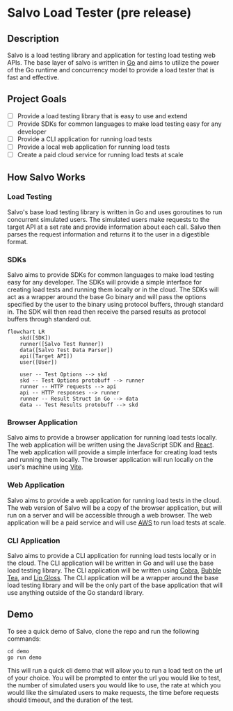 # Salvo Load Tester (pre release)

## Description
Salvo is a load testing library and application for testing load testing web APIs. 
The base layer of salvo is written in [Go](http://go.dev) and aims to utilize 
the power of the Go runtime and concurrency model to provide a load tester that is fast
and effective. 

## Project Goals
- [ ] Provide a load testing library that is easy to use and extend
- [ ] Provide SDKs for common languages to make load testing easy for any developer
- [ ] Provide a CLI application for running load tests
- [ ] Provide a local web application for running load tests
- [ ] Create a paid cloud service for running load tests at scale

## How Salvo Works
### Load Testing
Salvo's base load testing library is written in Go and uses goroutines to run concurrent simulated users. The simulated users make requests to the target API at a set rate and provide information about each call. Salvo then parses the request information and returns 
it to the user in a digestible format.

### SDKs
Salvo aims to provide SDKs for common languages to make load testing easy for any developer. 
The SDKs will provide a simple interface for creating load tests and running them
locally or in the cloud.
The SDKs will act as a wrapper around the base Go binary and will pass the options 
specified by the user to the binary using protocol buffers, through standard in.
The SDK will then read then receive the parsed results as protocol buffers 
through standard out. 
```mermaid
flowchart LR
    skd([SDK])
    runner([Salvo Test Runner])
    data([Salvo Test Data Parser])
    api([Target API])
    user([User])
    
    user -- Test Options --> skd
    skd -- Test Options protobuff --> runner
    runner -- HTTP requests --> api
    api -- HTTP responses --> runner
    runner -- Result Struct in Go --> data
    data -- Test Results protobuff --> skd
```

### Browser Application
Salvo aims to provide a browser application for running load tests locally. 
The web application will be written using the JavaScript SDK and [React](https://react.dev/). 
The web application will provide a simple interface for creating load tests 
and running them locally. The browser application will run locally on the user's machine using [Vite](https://vitejs.dev/). 

### Web Application
Salvo aims to provide a web application for running load tests in the cloud. 
The web version of Salvo will be a copy of the browser application, but will
run on a server and will be accessible through a web browser. The web application
will be a paid service and will use [AWS](https://aws.amazon.com/) to run load tests at scale.

### CLI Application
Salvo aims to provide a CLI application for running load tests locally or in the cloud.
The CLI application will be written in Go and will use the base load testing library.
The CLI application will be written using [Cobra](https://cobra.dev/), 
[Bubble Tea](https://github.com/charmbracelet/bubbletea),
and [Lip Gloss](https://github.com/charmbracelet/lipgloss).
The CLI application will be a wrapper around the base load testing library 
and will be the only part of the base application that will use anything outside of 
the Go standard library.

## Demo
To see a quick demo of Salvo, clone the repo and run the following commands:
```shell
cd demo
go run demo
```
This will run a quick cli demo that will allow you to run a load test on the url 
of your choice.
You will be prompted to enter the url you would like to test,
the number of simulated users you would like to use, 
the rate at which you would like the simulated users to make requests,
the time before requests should timeout, and the duration of the test.
